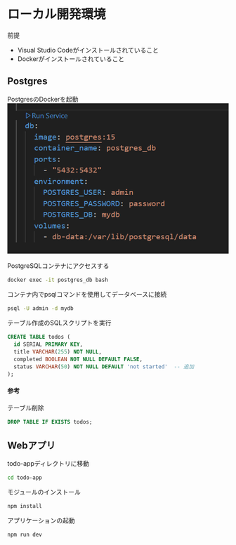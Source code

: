 # ローカル開発環境
前提
- Visual Studio Codeがインストールされていること
- Dockerがインストールされていること

## Postgres

PostgresのDockerを起動
![alt text](image.png)

PostgreSQLコンテナにアクセスする
```bash
docker exec -it postgres_db bash
```

コンテナ内でpsqlコマンドを使用してデータベースに接続
```bash
psql -U admin -d mydb
```

テーブル作成のSQLスクリプトを実行
```sql
CREATE TABLE todos (
  id SERIAL PRIMARY KEY,
  title VARCHAR(255) NOT NULL,
  completed BOOLEAN NOT NULL DEFAULT FALSE,
  status VARCHAR(50) NOT NULL DEFAULT 'not started'  -- 追加
);
```

#### 参考

テーブル削除
```sql
DROP TABLE IF EXISTS todos;
```

## Webアプリ
todo-appディレクトリに移動
```bash
cd todo-app
```

モジュールのインストール
```bash
npm install
```

アプリケーションの起動
```bash
npm run dev
```